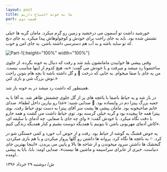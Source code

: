 ```yaml
---
layout: post
title: ما به خونه احتیاج داریم
part: قسمت دوم
---
```


خورشید داشت تو آسمون می درخشید و زمین رو گرم میکرد. مامان گربه ها خیلی تشنش شده بود. باید یه جای راحت برای خودش و کوچولوهاش پیدا میکرد. یه جای دنج که تو سایه باشه و به آب هم دسترسی داشته باشن. یه جای امن و خوب.  

![Part-1]({{site.url}}/images/illustrations/part-2.jpg){:height="100%" width="100%"}

وقتی پیشی ها خوابیدن مامانشون بلند شد و رفت که دنبال یه خونه بگرده. از جلوی ساختمونا رد میشد و میرفت و با خودش می گفت: «نه، هیچ کدوم از اینها مناسب نیست. من یه جای با صفا میخوام. یه جایی که درخت 🌳 و گل داشته باشه تا بچه هام بتونن راحت توش بزرگ شن و بازی کنن.»  

همینطور که داشت رد میشد در یه خونه باز شد.

در باز شد و یه حیاط باصفا با باغچه های پر از گل جلوی چشمش ظاهر شد. یه آقا با یه جعبه بزرگ پیتزا دم در وایساده بود. 🍕  صدایی شنید: «غذا رو بیارین داخل لطفا». صدای خانم صاحبخونه بود. مامان پیشی ها پشت سر آقای پیتزا به دست توی حیاط رفت. بوی پیتزا همه جا پیچیده بود و گربه خیلی گرسنه بود. توی حیاط داشت می گشت و همه جارو با دقت نگاه میکرد. با خودش گفت: « وای چه جای با صفایی. چه آدمای با سلیقه ای. کاش آدمای مهربونی باشن تا بتونیم با همدیگه دوست بشیم و کنار همدیگه زندگی کنیم». 

یه حوض قشنگ یه گوشه از حیاط بود. رفت و از حوض آب خورد و کمی خستگی شو در کرد. 💦 به باغچه ها نگاه کرد. پروانه ها داشتن رو گلها پرواز میکردن و با هم بازی میکردن. گنجشک ها داشتن سرود میخوندن و از شاخه ها بالا و پایین می پریدن. «اینجا بهترین جای دنیاست. خبری از عابرای سراسیمه و ماشین ها نیست». 
صدایی اومد: بابا، بابا یه پیشی اومده..


ش/ دوشنبه ۲۹ خرداد ۱۳۹۶

